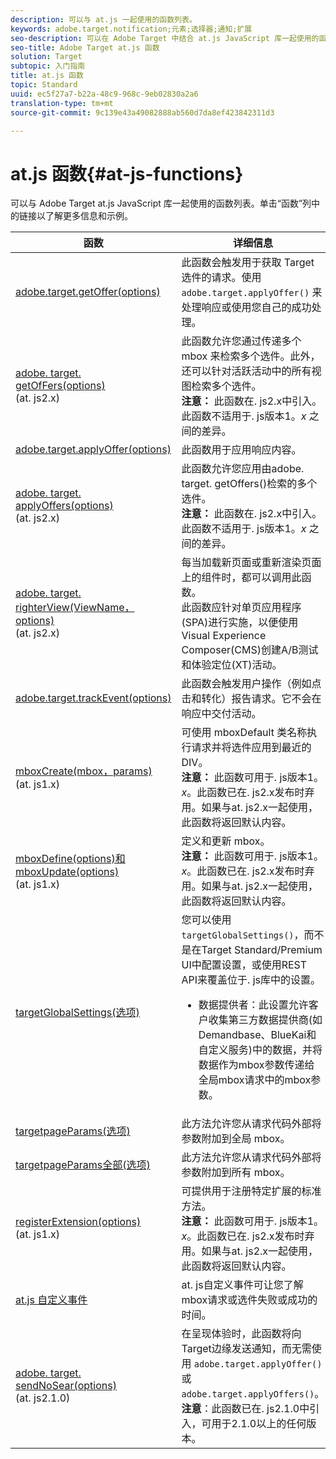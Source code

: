 ```yaml
---
description: 可以与 at.js 一起使用的函数列表。
keywords: adobe.target.notification;元素;选择器;通知;扩展
seo-description: 可以在 Adobe Target 中结合 at.js JavaScript 库一起使用的函数列表。
seo-title: Adobe Target at.js 函数
solution: Target
subtopic: 入门指南
title: at.js 函数
topic: Standard
uuid: ec5f27a7-b22a-48c9-968c-9eb02830a2a6
translation-type: tm+mt
source-git-commit: 9c139e43a49082888ab560d7da8ef423842311d3

---
```



# at.js 函数{#at-js-functions}

可以与 Adobe Target at.js JavaScript 库一起使用的函数列表。单击“函数”列中的链接以了解更多信息和示例。

| 函数 | 详细信息 |
| --- | --- | 
| [adobe.target.getOffer(options)](/help/c-implementing-target/c-implementing-target-for-client-side-web/adobe-target-getoffer.md) | 此函数会触发用于获取 Target 选件的请求。使用 `adobe.target.applyOffer()` 来处理响应或使用您自己的成功处理。 |
| [adobe. target. getOfFers(options)](/help/c-implementing-target/c-implementing-target-for-client-side-web/adobe-target-getoffers-atjs-2.md)<br>(at. js2.x) | 此函数允许您通过传递多个 mbox 来检索多个选件。此外，还可以针对活跃活动中的所有视图检索多个选件。<br>**注意：** 此函数在. js2.x中引入。此函数不适用于. js版本1。*x* 之间的差异。 |
| [adobe.target.applyOffer(options)](/help/c-implementing-target/c-implementing-target-for-client-side-web/adobe-target-applyoffer.md) | 此函数用于应用响应内容。 |
| [adobe. target. applyOffers(options)](/help/c-implementing-target/c-implementing-target-for-client-side-web/adobe-target-applyoffers-atjs-2.md)<br>(at. js2.x) | 此函数允许您应用由adobe. target. getOffers()检索的多个选件。<br>**注意：** 此函数在. js2.x中引入。此函数不适用于. js版本1。*x* 之间的差异。 |
| [adobe. target. righterView(ViewName，options)](/help/c-implementing-target/c-implementing-target-for-client-side-web/adobe-target-triggerview-atjs-2.md)<br>(at. js2.x) | 每当加载新页面或重新渲染页面上的组件时，都可以调用此函数。<br> 此函数应针对单页应用程序(SPA)进行实施，以便使用Visual Experience Composer(CMS)创建A/B测试和体验定位(XT)活动。 |
| [adobe.target.trackEvent(options)](/help/c-implementing-target/c-implementing-target-for-client-side-web/adobe-target-trackevent.md) | 此函数会触发用户操作（例如点击和转化）报告请求。它不会在响应中交付活动。 |
| [mboxCreate(mbox，params)](/help/c-implementing-target/c-implementing-target-for-client-side-web/mboxcreate-atjs.md)<br>(at. js1.x) | 可使用 mboxDefault 类名称执行请求并将选件应用到最近的 DIV。<br>**注意：** 此函数可用于. js版本1。*x*。此函数已在. js2.x发布时弃用。如果与at. js2.x一起使用，此函数将返回默认内容。 |
| [mboxDefine(options)和mboxUpdate(options)](/help/c-implementing-target/c-implementing-target-for-client-side-web/mboxdefine-mboxupdate-atjs-1x.md)<br>(at. js1.x) | 定义和更新 mbox。<br>**注意：** 此函数可用于. js版本1。*x*。此函数已在. js2.x发布时弃用。如果与at. js2.x一起使用，此函数将返回默认内容。 |
| [targetGlobalSettings(选项)](/help/c-implementing-target/c-implementing-target-for-client-side-web/targetgobalsettings.md) | 您可以使用 `targetGlobalSettings()`，而不是在Target Standard/Premium UI中配置设置，或使用REST API来覆盖位于. js库中的设置。<ul><li>数据提供者：此设置允许客户收集第三方数据提供商(如Demandbase、BlueKai和自定义服务)中的数据，并将数据作为mbox参数传递给全局mbox请求中的mbox参数。</li></ul> |
| [targetpageParams(选项)](/help/c-implementing-target/c-implementing-target-for-client-side-web/targetpageparams.md) | 此方法允许您从请求代码外部将参数附加到全局 mbox。 |
| [targetpageParams全部(选项)](/help/c-implementing-target/c-implementing-target-for-client-side-web/targetpageparamsall.md) | 此方法允许您从请求代码外部将参数附加到所有 mbox。 |
| [registerExtension(options)](/help/c-implementing-target/c-implementing-target-for-client-side-web/registerextension-atjs-1x.md)<br>(at. js1.x) | 可提供用于注册特定扩展的标准方法。<br>**注意：** 此函数可用于. js版本1。*x*。此函数已在. js2.x发布时弃用。如果与at. js2.x一起使用，此函数将返回默认内容。 |
| [at.js 自定义事件](/help/c-implementing-target/c-implementing-target-for-client-side-web/atjs-custom-events.md) | at. js自定义事件可让您了解mbox请求或选件失败或成功的时间。 |
| [adobe. target. sendNoSear(options)](/help/c-implementing-target/c-implementing-target-for-client-side-web/adobe.target.sendnotifications-atjs-21.md)<br>(at. js2.1.0) | 在呈现体验时，此函数将向Target边缘发送通知，而无需使用 `adobe.target.applyOffer()` 或 `adobe.target.applyOffers()`。<br>**注意**：此函数已在. js2.1.0中引入，可用于2.1.0以上的任何版本。 |

